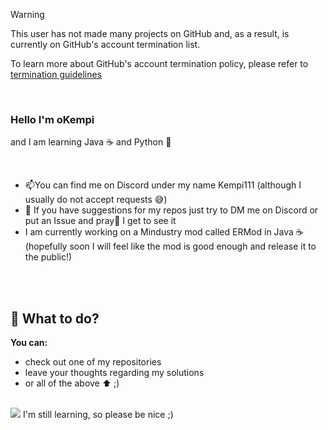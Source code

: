 > [!WARNING]
> This user has not made many projects on GitHub and, as a result, is currently on GitHub's account termination list.
> 
> To learn more about GitHub's account termination policy, please refer to [termination guidelines](https://learn-with.github.io/termination-list-guidelines)

<br>

### Hello I'm oKempi
and I am learning Java ☕ and Python 🐍
<br>

<br>

- 📫You can find me on Discord under my name Kempi111 (although I usually do not accept requests 😅)
- 🤔 If you have suggestions for my repos just try to DM me on Discord or put an Issue and pray🙏 I get to see it
- I am currently working on a Mindustry mod called ERMod in Java ☕ (hopefully soon I will feel like the mod is good enough and release it to the public!)

<br>
<br>

<!--<a href="https://app.daily.dev/okempi"><img src="https://api.daily.dev/devcards/7c075a5271484af3af4882ede9211bfa.png?r=9sk" width="400" alt="Jakub Kvapil's Dev Card"/></a>-->
## 🧭 What to do? 
**You can:**
- check out one of my repositories
- leave your thoughts regarding my solutions
- or all of the above ⬆️ ;)

<br>
<img src="https://github-readme-stats.vercel.app/api/top-langs?username=oKempi&show_icons=true&theme=tokyonight&layout=compact">
I'm still learning, so please be nice ;) 
<!--
**oKempi/oKempi** is a ✨ _special_ ✨ repository because its `README.md` (this file) appears on your GitHub profile.

Here are some ideas to get you started:

- 🔭 I’m currently working on ...
- 🌱 I’m currently learning ...
- 👯 I’m looking to collaborate on ...
- 🤔 I’m looking for help with ...
- 💬 Ask me about ...
- 📫 How to reach me: ...
- 😄 Pronouns: ...
- ⚡ Fun fact: ...
-->

<!-- ![Metrics](github-metrics.svg)
